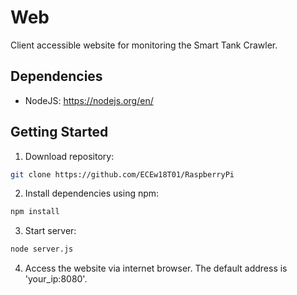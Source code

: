 # Web
Client accessible website for monitoring the Smart Tank Crawler.

## Dependencies
- NodeJS: https://nodejs.org/en/

## Getting Started
1. Download repository:
``` bash
git clone https://github.com/ECEw18T01/RaspberryPi
```

2. Install dependencies using npm:
``` bash
npm install
```

3. Start server:
``` bash
node server.js
```

4. Access the website via internet browser. The default address is 'your_ip:8080'.
